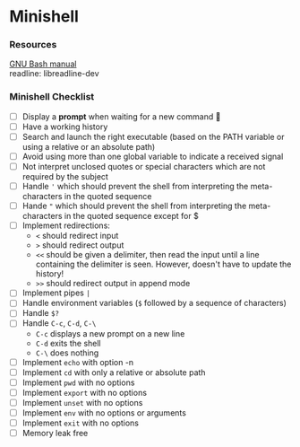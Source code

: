 # Minishell

### Resources

[GNU Bash manual](https://www.gnu.org/savannah-checkouts/gnu/bash/manual/) <br/>
readline: libreadline-dev 

### Minishell Checklist

- [ ] Display a **prompt** when waiting for a new command :eggplant:
- [ ] Have a working history
- [ ] Search and launch the right executable (based on the PATH variable or using a relative or an absolute path)
- [ ] Avoid using more than one global variable to indicate a received signal
- [ ] Not interpret unclosed quotes or special characters which are not required by the subject
- [ ] Handle `'` which should prevent the shell from interpreting the meta-characters in the quoted sequence
- [ ] Hande `"` which should prevent the shell from interpreting the meta-characters in the quoted sequence except for $
- [ ] Implement redirections:
    - `<` should redirect input
    - `>` should redirect output
    - `<<` should be given a delimiter, then read the input until a line containing the delimiter is seen. However, doesn't have to update the history!
    - `>>` should redirect output in append mode
- [ ] Implement pipes `|`
- [ ] Handle environment variables (`$` followed by a sequence of characters)
- [ ] Handle `$?`
- [ ] Handle `C-c`, `C-d`, `C-\`
    - `C-c` displays a new prompt on a new line
    - `C-d` exits the shell
    - `C-\` does nothing
- [ ] Implement `echo` with option -n
- [ ] Implement `cd` with only a relative or absolute path
- [ ] Implement `pwd` with no options
- [ ] Implement `export` with no options
- [ ] Implement `unset` with no options
- [ ] Implement `env` with no options or arguments
- [ ] Implement `exit` with no options
- [ ] Memory leak free
